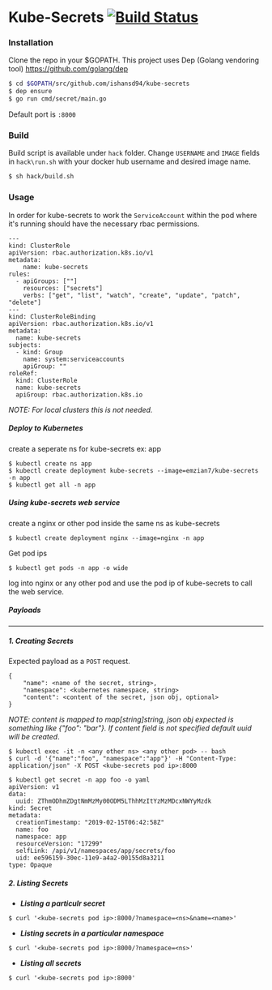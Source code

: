 # Kube-Secrets [![Build Status](https://travis-ci.org/ishansd94/kube-secrets.svg?branch=master)](https://travis-ci.org/ishansd94/kube-secrets)
### Installation

Clone the repo in your $GOPATH.
This project uses Dep (Golang vendoring tool) https://github.com/golang/dep

```sh
$ cd $GOPATH/src/github.com/ishansd94/kube-secrets
$ dep ensure
$ go run cmd/secret/main.go
```

Default port is ```:8000```

### Build

Build script is available under ```hack``` folder.
Change ```USERNAME``` and ```IMAGE``` fields in ```hack\run.sh``` with your docker hub username and desired image name.

```sh
$ sh hack/build.sh
```

### Usage
In order for kube-secrets to work the ```ServiceAccount``` within the pod where it's running should have the necessary rbac permissions.

```
---
kind: ClusterRole
apiVersion: rbac.authorization.k8s.io/v1
metadata:
    name: kube-secrets
rules:
  - apiGroups: [""]
    resources: ["secrets"]
    verbs: ["get", "list", "watch", "create", "update", "patch", "delete"]
---
kind: ClusterRoleBinding
apiVersion: rbac.authorization.k8s.io/v1
metadata:
  name: kube-secrets
subjects:
  - kind: Group
    name: system:serviceaccounts
    apiGroup: ""
roleRef:
  kind: ClusterRole
  name: kube-secrets
  apiGroup: rbac.authorization.k8s.io
```
*NOTE: For local clusters this is not needed.* 

##### Deploy to Kubernetes

create a seperate ns for kube-secrets ex: app

```
$ kubectl create ns app
$ kubectl create deployment kube-secrets --image=emzian7/kube-secrets -n app
$ kubectl get all -n app
```

##### Using kube-secrets web service

create a nginx or other pod inside the same ns as kube-secrets
```
$ kubectl create deployment nginx --image=nginx -n app
```
Get pod ips
```
$ kubectl get pods -n app -o wide
```
log into nginx or any other pod and use the pod ip of kube-secrets to call the web service.

##### Payloads
---
##### 1. Creating Secrets  
Expected payload as a ```POST``` request.

```
{
    "name": <name of the secret, string>,
    "namespace": <kubernetes namespace, string>
    "content": <content of the secret, json obj, optional>
}
```
*NOTE: content is mapped to map[string]string, json obj expected is something like {"foo": "bar"}. If content field is not specified default uuid will be created*. 

```
$ kubectl exec -it -n <any other ns> <any other pod> -- bash
$ curl -d '{"name":"foo", "namespace":"app"}' -H "Content-Type: application/json" -X POST <kube-secrets pod ip>:8000
```

```
$ kubectl get secret -n app foo -o yaml
apiVersion: v1
data:
  uuid: ZThmODhmZDgtNmMzMy00ODM5LThhMzItYzMzMDcxNWYyMzdk
kind: Secret
metadata:
  creationTimestamp: "2019-02-15T06:42:58Z"
  name: foo
  namespace: app
  resourceVersion: "17299"
  selfLink: /api/v1/namespaces/app/secrets/foo
  uid: ee596159-30ec-11e9-a4a2-00155d8a3211
type: Opaque
```
##### 2. Listing Secrets
- ***Listing a particulr secret***
```
$ curl '<kube-secrets pod ip>:8000/?namespace=<ns>&name=<name>'
```

- ***Listing secrets in a particular namespace***
```
$ curl '<kube-secrets pod ip>:8000/?namespace=<ns>'
```

- ***Listing all secrets***
```
$ curl '<kube-secrets pod ip>:8000'
```